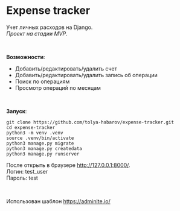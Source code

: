 # Expense tracker
Учет личных расходов на Django.  
*Проект на стадии MVP*.  

<br>

**Возможности**:
- Добавить/редактировать/удалить счет
- Добавить/редактировать/удалить запись об операции
- Поиск по операциям
- Просмотр операций по месяцам  

<br>

**Запуск**:

    git clone https://github.com/tolya-habarov/expense-tracker.git
    cd expense-tracker
    python3 -m venv .venv
    source .venv/bin/activate
    python3 manage.py migrate
    python3 manage.py createdata
    python3 manage.py runserver

После открыть в браузере http://127.0.0.1:8000/.  
Логин: test_user  
Пароль: test

<br>

Использован шаблон https://adminlte.io/
